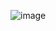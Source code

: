 ![image](https://github.com/LostGirlKate/WallService/assets/16781533/fc32c743-b90b-4870-b9a2-26a0ec7effb7)


